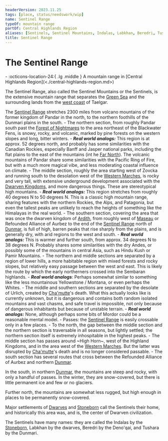 ```yaml
---
headerVersion: 2023.11.25
tags: [place, status/needswork/wip]
name: Sentinel Range
typeOf: mountain range
partOf: Central Highlands Region
aliases: [Sentinels, Sentinel Mountains, Indalas, Labkhan, Beredri, Tushara]
title: Sentinel Range
---
```

# The Sentinel Range
<div class="grid cards ext-narrow-margin ext-one-column" markdown>
-    :octicons-location-24:{ .lg .middle } A mountain range in [Central Highlands Region](<./central-highlands-region.md>)  
</div>


The Sentinel Range, also called the Sentinel Mountains or the Sentinels, is the extensive mountain range that separates the [Green Sea](<../green-sea.md>) and the surrounding lands from the [west coast](<../west-coast/west-coast-region.md>) of Taelgar.

The [Sentinel Range](<./sentinel-range.md>) stretches 2300 miles from volcano mountains of the former kingdom of Pandar in the north, to the northern foothills of the Dunmari plains in the south. 
	- The northern section, from roughly Pandar south past the [Forest of Nightmares](<../far-north/forest-of-nightmares.md>) to the area northeast of the Blackwater Fens, is snowy, rocky, and volcanic, marked by pine forests on the western slopes and long, bitter winters. 
		- ***Real world analogs:*** This region is at approx. 52 degrees north, and probably has some similarities with the Canadian Rockies, especially Banff and Jasper national parks, including the flat plains to the east of the mountains (int he [Far North](<../far-north/far-north.md>)). The volcanic mountains of Pandar share some similarities with the Pacific Ring of Fire, but with a much more magical vibe, and less moderating coastal influence on climate. 
	- The middle section, roughly the area starting west of Zovcka and running south to the desolation west of the [Western Marches](<../greater-sembara/sembara/western-marches/western-marches.md>), is rocky and very tall, with extensive underground development associated with the [Dwarven Kingdoms](<dwarven-kingdoms/dwarven-kingdoms.md>), and more dangerous things. These are stereotypical high mountains. 
		- ***Real world analogs:*** This region stretches from roughly 40 degrees N to 50 degrees N. This is a classic high mountain range, sharing features with the northern Rockies, the Alps, and Patagonia, but even the tallest peaks are unlikely to reach the heights of something like the Himalayas in the real world. 
	- The southern section, covering the area that was once the dwarven kingdom of [Ardith](<dwarven-kingdoms/ardith.md>), from roughly west of [Maseau](<../greater-sembara/duchy-of-maseau/duchy-of-maseau.md>) or Refounded Alliance of Aurbez to the end of the [Sentinel Range](<./sentinel-range.md>) north of [Dunmar](<../greater-dunmar/realms/dunmar/dunmar.md>), is full of high, barren peaks that rise sharply from the plains, and is generally dry, with arid regions to the west and south. 
		- ***Real world analogs:*** This is warmer and further south, from approx. 34 degrees N to 38 degrees N. Probably shares some similarities with the dry Andes, or possibly some of the mountains in central Asia, such as Hindu Kush or Pamir Mountains. 
	- The northern and middle sections are separated by a region of lower hills, a more habitable region with mixed forests and rocky slopes, but relatively easy passage between the west and east. This is likely the route by which the early northerners crossed into the Sembaran highlands. 
		- ***Real world analogs***: Perhaps somewhat similar to something like the less mountainous Yellowstone / Montana, or even perhaps the Whites. 
	- The middle and southern sections are separated by the desolate of Urlich, created by [Cha'mutte](<../../people/extraplanar-powers/cha-mutte.md>)'s death. What this actually looks like is currently unknown, but it is dangerous and contains both random isolated mountains and vast chasms, and safe travel is impossible, not only because of dangerous inhabitants but because of unstable terrain. 
		- ***Real world analogs:*** None, although perhaps some bits of Mordor could be a reasonable mental model. 
	- Passes: the [Sentinel Range](<./sentinel-range.md>) is easily crossable only in a few places. 
		- To the north, the gap between the middle section and the northern section is traversable in all seasons, but lightly settled; the northern section itself is extremely inhospitable in the highest peaks.
		- The middle section has passes around ~High Horn~, west of the Highland Kingdoms, and in the area west of the [Western Marches](<../greater-sembara/sembara/western-marches/western-marches.md>). But the latter was disrupted by [Cha'mutte](<../../people/extraplanar-powers/cha-mutte.md>)'s death and is no longer considered passable. 
		- The south section has several routes that cross between the Refounded Alliance of Aurbez and northern [Dunmar](<../greater-dunmar/realms/dunmar/dunmar.md>). 

In the south, in northern [Dunmar](<../greater-dunmar/realms/dunmar/dunmar.md>), the mountains are steep and rocky, with only a handful of passes. In the winter, they are snow-covered, but there is little permanent ice and few or no glaciers. 

Further north, the mountains are somewhat less rugged, but high enough in places to be permanently snow-covered. 

Major settlements of [Dwarves](<../../species/children-of-the-embodied-gods/dwarves/dwarves.md>) and [Stoneborn](<../../species/children-of-the-embodied-gods/stoneborn/stoneborn.md>) call the Sentinels their home, and historically this area was, and is, the center of Dwarven civilization. 

The Sentinels have many names: they are called the Indalas by the [Stoneborn](<../../species/children-of-the-embodied-gods/stoneborn/stoneborn.md>), Labkhan by the dwarves, Beredri by the Deno'qai, and Tushara by the Dunmari. 


